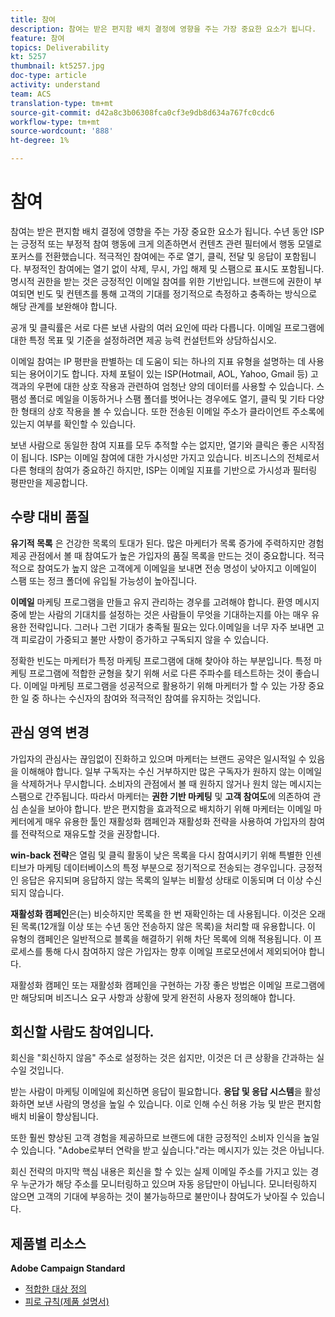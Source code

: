 ```yaml
---
title: 참여
description: 참여는 받은 편지함 배치 결정에 영향을 주는 가장 중요한 요소가 됩니다.
feature: 참여
topics: Deliverability
kt: 5257
thumbnail: kt5257.jpg
doc-type: article
activity: understand
team: ACS
translation-type: tm+mt
source-git-commit: d42a8c3b06308fca0cf3e9db8d634a767fc0cdc6
workflow-type: tm+mt
source-wordcount: '888'
ht-degree: 1%

---
```



# 참여

참여는 받은 편지함 배치 결정에 영향을 주는 가장 중요한 요소가 됩니다. 수년 동안 ISP는 긍정적 또는 부정적 참여 행동에 크게 의존하면서 컨텐츠 관련 필터에서 행동 모델로 포커스를 전환했습니다. 적극적인 참여에는 주로 열기, 클릭, 전달 및 응답이 포함됩니다. 부정적인 참여에는 열기 없이 삭제, 무시, 가입 해제 및 스팸으로 표시도 포함됩니다. 명시적 권한을 받는 것은 긍정적인 이메일 참여를 위한 기반입니다. 브랜드에 권한이 부여되면 빈도 및 컨텐츠를 통해 고객의 기대를 정기적으로 측정하고 충족하는 방식으로 해당 관계를 보완해야 합니다.

공개 및 클릭률은 서로 다른 보낸 사람의 여러 요인에 따라 다릅니다. 이메일 프로그램에 대한 특정 목표 및 기준을 설정하려면 제공 능력 컨설턴트와 상담하십시오.

이메일 참여는 IP 평판을 판별하는 데 도움이 되는 하나의 지표 유형을 설명하는 데 사용되는 용어이기도 합니다. 자체 포털이 있는 ISP(Hotmail, AOL, Yahoo, Gmail 등) 고객과의 우편에 대한 상호 작용과 관련하여 엄청난 양의 데이터를 사용할 수 있습니다. 스팸성 폴더로 메일을 이동하거나 스팸 폴더를 벗어나는 경우에도 열기, 클릭 및 기타 다양한 형태의 상호 작용을 볼 수 있습니다. 또한 전송된 이메일 주소가 클라이언트 주소록에 있는지 여부를 확인할 수 있습니다.

보낸 사람으로 동일한 참여 지표를 모두 추적할 수는 없지만, 열기와 클릭은 좋은 시작점이 됩니다. ISP는 이메일 참여에 대한 가시성만 가지고 있습니다. 비즈니스의 전체로서 다른 형태의 참여가 중요하긴 하지만, ISP는 이메일 지표를 기반으로 가시성과 필터링 평판만을 제공합니다.

## 수량 대비 품질

**유기적 목록** 은 건강한 목록의 토대가 된다. 많은 마케터가 목록 증가에 주력하지만 경험 제공 관점에서 볼 때 참여도가 높은 가입자의 품질 목록을 만드는 것이 중요합니다. 적극적으로 참여도가 높지 않은 고객에게 이메일을 보내면 전송 명성이 낮아지고 이메일이 스팸 또는 정크 폴더에 유입될 가능성이 높아집니다.

**이메일** 마케팅 프로그램을 만들고 유지 관리하는 경우를 고려해야 합니다. 환영 메시지 중에 받는 사람의 기대치를 설정하는 것은 사람들이 무엇을 기대하는지를 아는 매우 유용한 전략입니다. 그러나 그런 기대가 충족될 필요는 있다.이메일을 너무 자주 보내면 고객 피로감이 가중되고 불만 사항이 증가하고 구독되지 않을 수 있습니다.

정확한 빈도는 마케터가 특정 마케팅 프로그램에 대해 찾아야 하는 부분입니다. 특정 마케팅 프로그램에 적합한 균형을 찾기 위해 서로 다른 주파수를 테스트하는 것이 좋습니다. 이메일 마케팅 프로그램을 성공적으로 활용하기 위해 마케터가 할 수 있는 가장 중요한 일 중 하나는 수신자의 참여와 적극적인 참여를 유지하는 것입니다.

## 관심 영역 변경

가입자의 관심사는 끊임없이 진화하고 있으며 마케터는 브랜드 공약은 일시적일 수 있음을 이해해야 합니다. 일부 구독자는 수신 거부하지만 많은 구독자가 원하지 않는 이메일을 삭제하거나 무시합니다. 소비자의 관점에서 볼 때 원하지 않거나 원치 않는 메시지는 스팸으로 간주됩니다. 따라서 마케터는 **권한 기반 마케팅** 및 **고객 참여도**&#x200B;에 의존하여 관심 손실을 보아야 합니다. 받은 편지함을 효과적으로 배치하기 위해 마케터는 이메일 마케터에게 매우 유용한 툴인 재활성화 캠페인과 재활성화 전략을 사용하여 가입자의 참여를 전략적으로 재유도할 것을 권장합니다.

**win-back 전략**&#x200B;은 열림 및 클릭 활동이 낮은 목록을 다시 참여시키기 위해 특별한 인센티브가 마케팅 데이터베이스의 특정 부분으로 정기적으로 전송되는 경우입니다. 긍정적인 응답은 유지되며 응답하지 않는 목록의 일부는 비활성 상태로 이동되며 더 이상 수신되지 않습니다.

**재활성화 캠페인**&#x200B;은(는) 비슷하지만 목록을 한 번 재확인하는 데 사용됩니다. 이것은 오래된 목록(12개월 이상 또는 수년 동안 전송하지 않은 목록)을 처리할 때 유용합니다. 이 유형의 캠페인은 일반적으로 블록을 해결하기 위해 차단 목록에 의해 적용됩니다. 이 프로세스를 통해 다시 참여하지 않은 가입자는 향후 이메일 프로모션에서 제외되어야 합니다.

재활성화 캠페인 또는 재활성화 캠페인을 구현하는 가장 좋은 방법은 이메일 프로그램에만 해당되며 비즈니스 요구 사항과 상황에 맞게 완전히 사용자 정의해야 합니다.

## 회신할 사람도 참여입니다.

회신을 &quot;회신하지 않음&quot; 주소로 설정하는 것은 쉽지만, 이것은 더 큰 상황을 간과하는 실수일 것입니다.

받는 사람이 마케팅 이메일에 회신하면 응답이 필요합니다. **응답 및 응답 시스템**&#x200B;을 활성화하면 보낸 사람의 명성을 높일 수 있습니다. 이로 인해 수신 허용 가능 및 받은 편지함 배치 비율이 향상됩니다.

또한 훨씬 향상된 고객 경험을 제공하므로 브랜드에 대한 긍정적인 소비자 인식을 높일 수 있습니다. &quot;Adobe로부터 연락을 받고 싶습니다.&quot;라는 메시지가 있는 것은 아닙니다.

회신 전략의 마지막 핵심 내용은 회신을 할 수 있는 실제 이메일 주소를 가지고 있는 경우 누군가가 해당 주소를 모니터링하고 있으며 자동 응답만이 아닙니다. 모니터링하지 않으면 고객의 기대에 부응하는 것이 불가능하므로 불만이나 참여도가 낮아질 수 있습니다.

## 제품별 리소스

**Adobe Campaign Standard**

* [적합한 대상 정의](https://experienceleague.adobe.com/docs/campaign-standard/using/communication-channels/delivery-bestpractices/define-the-right-audience.html)
* [피로 규칙(제품 설명서)](https://experienceleague.adobe.com/docs/campaign-standard/using/testing-and-sending/working-with-typology-rules/fatigue-rules.html)
